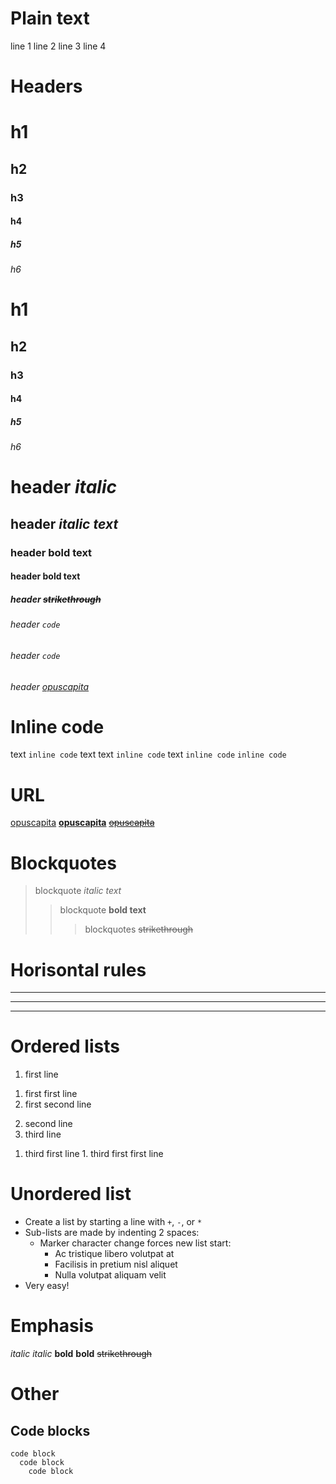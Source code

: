 # Plain text

line 1
line 2
line 3
line 4

# Headers

# h1
## h2
### h3
#### h4
##### h5
###### h6

 # h1
 ## h2
 ### h3
 #### h4
 ##### h5
 ###### h6

# header *italic*
## header _italic text_
### header **bold text**
#### header __bold text__
##### header ~~strikethrough~~
###### header `code`
###### header ```code```
###### header [opuscapita](https://www.opuscapita.com/)

# Inline code

text `inline code` text
text ```inline code``` text
`inline code`
```inline code```

# URL

[opuscapita](https://www.opuscapita.com/)
**[opuscapita](https://www.opuscapita.com/)**
[~~opuscapita~~](https://www.opuscapita.com/)

# Blockquotes

> blockquote _italic text_
>> blockquote **bold text**
>>> blockquotes ~~strikethrough~~

# Horisontal rules

---
***
___


# Ordered lists

1. first line
  1) first first line
  2) first second line
2. second line
3. third line
  1) third first line
    1. third first first line

# Unordered list

+ Create a list by starting a line with `+`, `-`, or `*`
+ Sub-lists are made by indenting 2 spaces:
  - Marker character change forces new list start:
    * Ac tristique libero volutpat at
    + Facilisis in pretium nisl aliquet
    - Nulla volutpat aliquam velit
+ Very easy!

# Emphasis

_italic_
*italic*
__bold__
**bold**
~~strikethrough~~

# Other

## Code blocks

```
code block
  code block
    code block
```
